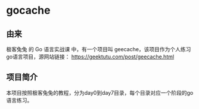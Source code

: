 # gocache


## 由来
极客兔兔 的 Go 语言实战课 中，有一个项目叫 geecache，该项目作为个人练习go语言项目，源网站链接：
https://geektutu.com/post/geecache.html

## 项目简介
本项目按照极客兔兔的教程，分为day0到day7目录，每个目录对应一个阶段的go语言练习。
